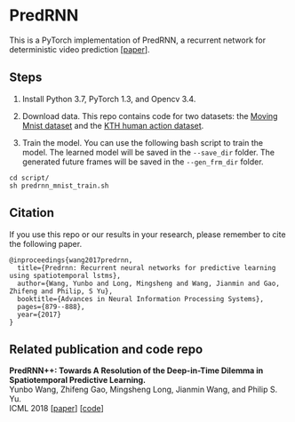 # PredRNN
This is a PyTorch implementation of PredRNN, a recurrent network for deterministic video prediction [[paper](https://papers.nips.cc/paper/6689-predrnn-recurrent-neural-networks-for-predictive-learning-using-spatiotemporal-lstms)].

## Steps
1. Install Python 3.7, PyTorch 1.3, and Opencv 3.4.  

2. Download data. This repo contains code for two datasets: the [Moving Mnist dataset](https://1drv.ms/f/s!AuK5cwCfU3__fGzXjcOlzTQw158) and the [KTH human action dataset](http://www.nada.kth.se/cvap/actions/).  

3. Train the model. You can use the following bash script to train the model. The learned model will be saved in the `--save_dir` folder. 
The generated future frames will be saved in the `--gen_frm_dir` folder.  
```
cd script/
sh predrnn_mnist_train.sh
```

## Citation
If you use this repo or our results in your research, please remember to cite the following paper.
```
@inproceedings{wang2017predrnn,
  title={Predrnn: Recurrent neural networks for predictive learning using spatiotemporal lstms},
  author={Wang, Yunbo and Long, Mingsheng and Wang, Jianmin and Gao, Zhifeng and Philip, S Yu},
  booktitle={Advances in Neural Information Processing Systems},
  pages={879--888},
  year={2017}
}
```

## Related publication and code repo
**PredRNN++: Towards A Resolution of the Deep-in-Time Dilemma in Spatiotemporal Predictive Learning.**  
Yunbo Wang, Zhifeng Gao, Mingsheng Long, Jianmin Wang, and Philip S. Yu.  
ICML 2018 [[paper](http://proceedings.mlr.press/v80/wang18b.html)] [[code](https://github.com/Yunbo426/predrnn-pp)]
